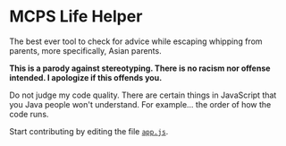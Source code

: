# MCPS Life Helper
The best ever tool to check for advice while escaping whipping from parents, more specifically, Asian parents.

**This is a parody against stereotyping. There is no racism nor offense intended. I apologize if this offends you.**

Do not judge my code quality. There are certain things in JavaScript that you Java people won't understand. For example... the order of how the code runs.

Start contributing by editing the file [`app.js`](https://github.com/mj66/life/blob/master/app.js).
